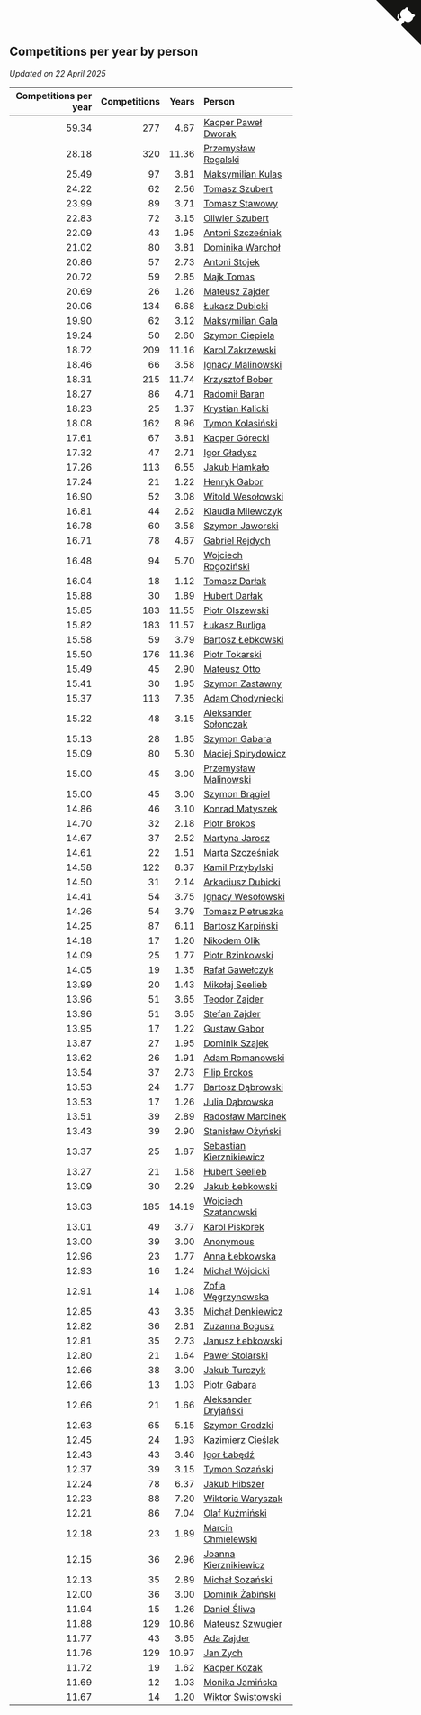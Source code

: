 ## Competitions per year by person

*Updated on 22 April 2025*

| Competitions per year | Competitions | Years | Person |
| ---: | ---: | ---: | :--- |
| 59.34 | 277 | 4.67 | [Kacper Paweł Dworak](https://www.worldcubeassociation.org/persons/2020DWOR01) |
| 28.18 | 320 | 11.36 | [Przemysław Rogalski](https://www.worldcubeassociation.org/persons/2013ROGA02) |
| 25.49 | 97 | 3.81 | [Maksymilian Kulas](https://www.worldcubeassociation.org/persons/2021KULA02) |
| 24.22 | 62 | 2.56 | [Tomasz Szubert](https://www.worldcubeassociation.org/persons/2022SZUB02) |
| 23.99 | 89 | 3.71 | [Tomasz Stawowy](https://www.worldcubeassociation.org/persons/2021STAW01) |
| 22.83 | 72 | 3.15 | [Oliwier Szubert](https://www.worldcubeassociation.org/persons/2022SZUB01) |
| 22.09 | 43 | 1.95 | [Antoni Szcześniak](https://www.worldcubeassociation.org/persons/2023SZCZ04) |
| 21.02 | 80 | 3.81 | [Dominika Warchoł](https://www.worldcubeassociation.org/persons/2021WARC01) |
| 20.86 | 57 | 2.73 | [Antoni Stojek](https://www.worldcubeassociation.org/persons/2022STOJ03) |
| 20.72 | 59 | 2.85 | [Majk Tomas](https://www.worldcubeassociation.org/persons/2022TOMA05) |
| 20.69 | 26 | 1.26 | [Mateusz Zajder](https://www.worldcubeassociation.org/persons/2024ZAJD01) |
| 20.06 | 134 | 6.68 | [Łukasz Dubicki](https://www.worldcubeassociation.org/persons/2018DUBI01) |
| 19.90 | 62 | 3.12 | [Maksymilian Gala](https://www.worldcubeassociation.org/persons/2022GALA01) |
| 19.24 | 50 | 2.60 | [Szymon Ciepiela](https://www.worldcubeassociation.org/persons/2022CIEP01) |
| 18.72 | 209 | 11.16 | [Karol Zakrzewski](https://www.worldcubeassociation.org/persons/2014ZAKR01) |
| 18.46 | 66 | 3.58 | [Ignacy Malinowski](https://www.worldcubeassociation.org/persons/2021MALI02) |
| 18.31 | 215 | 11.74 | [Krzysztof Bober](https://www.worldcubeassociation.org/persons/2013BOBE01) |
| 18.27 | 86 | 4.71 | [Radomił Baran](https://www.worldcubeassociation.org/persons/2020BARA02) |
| 18.23 | 25 | 1.37 | [Krystian Kalicki](https://www.worldcubeassociation.org/persons/2023KALI10) |
| 18.08 | 162 | 8.96 | [Tymon Kolasiński](https://www.worldcubeassociation.org/persons/2016KOLA02) |
| 17.61 | 67 | 3.81 | [Kacper Górecki](https://www.worldcubeassociation.org/persons/2021GORE01) |
| 17.32 | 47 | 2.71 | [Igor Gładysz](https://www.worldcubeassociation.org/persons/2022GLAD01) |
| 17.26 | 113 | 6.55 | [Jakub Hamkało](https://www.worldcubeassociation.org/persons/2018HAMK01) |
| 17.24 | 21 | 1.22 | [Henryk Gabor](https://www.worldcubeassociation.org/persons/2024GABO02) |
| 16.90 | 52 | 3.08 | [Witold Wesołowski](https://www.worldcubeassociation.org/persons/2022WESO01) |
| 16.81 | 44 | 2.62 | [Klaudia Milewczyk](https://www.worldcubeassociation.org/persons/2022MILE05) |
| 16.78 | 60 | 3.58 | [Szymon Jaworski](https://www.worldcubeassociation.org/persons/2021JAWO01) |
| 16.71 | 78 | 4.67 | [Gabriel Rejdych](https://www.worldcubeassociation.org/persons/2020REJD01) |
| 16.48 | 94 | 5.70 | [Wojciech Rogoziński](https://www.worldcubeassociation.org/persons/2019ROGO04) |
| 16.04 | 18 | 1.12 | [Tomasz Darłak](https://www.worldcubeassociation.org/persons/2024DARL01) |
| 15.88 | 30 | 1.89 | [Hubert Darłak](https://www.worldcubeassociation.org/persons/2023DARL03) |
| 15.85 | 183 | 11.55 | [Piotr Olszewski](https://www.worldcubeassociation.org/persons/2013OLSZ02) |
| 15.82 | 183 | 11.57 | [Łukasz Burliga](https://www.worldcubeassociation.org/persons/2013BURL01) |
| 15.58 | 59 | 3.79 | [Bartosz Łebkowski](https://www.worldcubeassociation.org/persons/2021LEBK01) |
| 15.50 | 176 | 11.36 | [Piotr Tokarski](https://www.worldcubeassociation.org/persons/2013TOKA01) |
| 15.49 | 45 | 2.90 | [Mateusz Otto](https://www.worldcubeassociation.org/persons/2022OTTO01) |
| 15.41 | 30 | 1.95 | [Szymon Zastawny](https://www.worldcubeassociation.org/persons/2023ZAST01) |
| 15.37 | 113 | 7.35 | [Adam Chodyniecki](https://www.worldcubeassociation.org/persons/2017CHOD02) |
| 15.22 | 48 | 3.15 | [Aleksander Sołonczak](https://www.worldcubeassociation.org/persons/2022SOLO01) |
| 15.13 | 28 | 1.85 | [Szymon Gabara](https://www.worldcubeassociation.org/persons/2023GABA01) |
| 15.09 | 80 | 5.30 | [Maciej Spirydowicz](https://www.worldcubeassociation.org/persons/2020SPIR01) |
| 15.00 | 45 | 3.00 | [Przemysław Malinowski](https://www.worldcubeassociation.org/persons/2022MALI01) |
| 15.00 | 45 | 3.00 | [Szymon Brągiel](https://www.worldcubeassociation.org/persons/2022BRAG03) |
| 14.86 | 46 | 3.10 | [Konrad Matyszek](https://www.worldcubeassociation.org/persons/2022MATY02) |
| 14.70 | 32 | 2.18 | [Piotr Brokos](https://www.worldcubeassociation.org/persons/2023BROK01) |
| 14.67 | 37 | 2.52 | [Martyna Jarosz](https://www.worldcubeassociation.org/persons/2022JARO01) |
| 14.61 | 22 | 1.51 | [Marta Szcześniak](https://www.worldcubeassociation.org/persons/2023SZCZ07) |
| 14.58 | 122 | 8.37 | [Kamil Przybylski](https://www.worldcubeassociation.org/persons/2016PRZY01) |
| 14.50 | 31 | 2.14 | [Arkadiusz Dubicki](https://www.worldcubeassociation.org/persons/2023DUBI01) |
| 14.41 | 54 | 3.75 | [Ignacy Wesołowski](https://www.worldcubeassociation.org/persons/2021WESO01) |
| 14.26 | 54 | 3.79 | [Tomasz Pietruszka](https://www.worldcubeassociation.org/persons/2021PIET01) |
| 14.25 | 87 | 6.11 | [Bartosz Karpiński](https://www.worldcubeassociation.org/persons/2019KARP03) |
| 14.18 | 17 | 1.20 | [Nikodem Olik](https://www.worldcubeassociation.org/persons/2024OLIK01) |
| 14.09 | 25 | 1.77 | [Piotr Bzinkowski](https://www.worldcubeassociation.org/persons/2023BZIN01) |
| 14.05 | 19 | 1.35 | [Rafał Gawełczyk](https://www.worldcubeassociation.org/persons/2023GAWE01) |
| 13.99 | 20 | 1.43 | [Mikołaj Seelieb](https://www.worldcubeassociation.org/persons/2023SEEL04) |
| 13.96 | 51 | 3.65 | [Teodor Zajder](https://www.worldcubeassociation.org/persons/2021ZAJD03) |
| 13.96 | 51 | 3.65 | [Stefan Zajder](https://www.worldcubeassociation.org/persons/2021ZAJD02) |
| 13.95 | 17 | 1.22 | [Gustaw Gabor](https://www.worldcubeassociation.org/persons/2024GABO01) |
| 13.87 | 27 | 1.95 | [Dominik Szajek](https://www.worldcubeassociation.org/persons/2023SZAJ01) |
| 13.62 | 26 | 1.91 | [Adam Romanowski](https://www.worldcubeassociation.org/persons/2023ROMA10) |
| 13.54 | 37 | 2.73 | [Filip Brokos](https://www.worldcubeassociation.org/persons/2022BROK03) |
| 13.53 | 24 | 1.77 | [Bartosz Dąbrowski](https://www.worldcubeassociation.org/persons/2023DABR07) |
| 13.53 | 17 | 1.26 | [Julia Dąbrowska](https://www.worldcubeassociation.org/persons/2024DABR01) |
| 13.51 | 39 | 2.89 | [Radosław Marcinek](https://www.worldcubeassociation.org/persons/2022MARC05) |
| 13.43 | 39 | 2.90 | [Stanisław Ożyński](https://www.worldcubeassociation.org/persons/2022OZYN01) |
| 13.37 | 25 | 1.87 | [Sebastian Kierznikiewicz](https://www.worldcubeassociation.org/persons/2023KIER02) |
| 13.27 | 21 | 1.58 | [Hubert Seelieb](https://www.worldcubeassociation.org/persons/2023SEEL02) |
| 13.09 | 30 | 2.29 | [Jakub Łebkowski](https://www.worldcubeassociation.org/persons/2023LEBK01) |
| 13.03 | 185 | 14.19 | [Wojciech Szatanowski](https://www.worldcubeassociation.org/persons/2011SZAT01) |
| 13.01 | 49 | 3.77 | [Karol Piskorek](https://www.worldcubeassociation.org/persons/2021PISK01) |
| 13.00 | 39 | 3.00 | [Anonymous](https://www.worldcubeassociation.org/persons/2022ANON03) |
| 12.96 | 23 | 1.77 | [Anna Łebkowska](https://www.worldcubeassociation.org/persons/2023LEBK04) |
| 12.93 | 16 | 1.24 | [Michał Wójcicki](https://www.worldcubeassociation.org/persons/2024WOJC01) |
| 12.91 | 14 | 1.08 | [Zofia Węgrzynowska](https://www.worldcubeassociation.org/persons/2024WEGR01) |
| 12.85 | 43 | 3.35 | [Michał Denkiewicz](https://www.worldcubeassociation.org/persons/2021DENK01) |
| 12.82 | 36 | 2.81 | [Zuzanna Bogusz](https://www.worldcubeassociation.org/persons/2022BOGU01) |
| 12.81 | 35 | 2.73 | [Janusz Łebkowski](https://www.worldcubeassociation.org/persons/2022LEBK01) |
| 12.80 | 21 | 1.64 | [Paweł Stolarski](https://www.worldcubeassociation.org/persons/2023STOL04) |
| 12.66 | 38 | 3.00 | [Jakub Turczyk](https://www.worldcubeassociation.org/persons/2022TURC02) |
| 12.66 | 13 | 1.03 | [Piotr Gabara](https://www.worldcubeassociation.org/persons/2024GABA02) |
| 12.66 | 21 | 1.66 | [Aleksander Dryjański](https://www.worldcubeassociation.org/persons/2023DRYJ01) |
| 12.63 | 65 | 5.15 | [Szymon Grodzki](https://www.worldcubeassociation.org/persons/2020GROD01) |
| 12.45 | 24 | 1.93 | [Kazimierz Cieślak](https://www.worldcubeassociation.org/persons/2023CIES01) |
| 12.43 | 43 | 3.46 | [Igor Łabędź](https://www.worldcubeassociation.org/persons/2021LABE01) |
| 12.37 | 39 | 3.15 | [Tymon Sozański](https://www.worldcubeassociation.org/persons/2022SOZA01) |
| 12.24 | 78 | 6.37 | [Jakub Hibszer](https://www.worldcubeassociation.org/persons/2018HIBS01) |
| 12.23 | 88 | 7.20 | [Wiktoria Waryszak](https://www.worldcubeassociation.org/persons/2018WARY01) |
| 12.21 | 86 | 7.04 | [Olaf Kuźmiński](https://www.worldcubeassociation.org/persons/2018KUZM02) |
| 12.18 | 23 | 1.89 | [Marcin Chmielewski](https://www.worldcubeassociation.org/persons/2023CHMI01) |
| 12.15 | 36 | 2.96 | [Joanna Kierznikiewicz](https://www.worldcubeassociation.org/persons/2022KIER01) |
| 12.13 | 35 | 2.89 | [Michał Sozański](https://www.worldcubeassociation.org/persons/2022SOZA02) |
| 12.00 | 36 | 3.00 | [Dominik Żabiński](https://www.worldcubeassociation.org/persons/2022ZABI01) |
| 11.94 | 15 | 1.26 | [Daniel Śliwa](https://www.worldcubeassociation.org/persons/2024SLIW01) |
| 11.88 | 129 | 10.86 | [Mateusz Szwugier](https://www.worldcubeassociation.org/persons/2014SZWU01) |
| 11.77 | 43 | 3.65 | [Ada Zajder](https://www.worldcubeassociation.org/persons/2021ZAJD01) |
| 11.76 | 129 | 10.97 | [Jan Zych](https://www.worldcubeassociation.org/persons/2014ZYCH01) |
| 11.72 | 19 | 1.62 | [Kacper Kozak](https://www.worldcubeassociation.org/persons/2023KOZA05) |
| 11.69 | 12 | 1.03 | [Monika Jamińska](https://www.worldcubeassociation.org/persons/2024JAMI01) |
| 11.67 | 14 | 1.20 | [Wiktor Świstowski](https://www.worldcubeassociation.org/persons/2024SWIS01) |


<a href="https://github.com/maxidragon/wca_statistics_pl" class="github-corner" aria-label="View source on Github"><svg width="80" height="80" viewBox="0 0 250 250" style="fill:#151513; color:#fff; position: absolute; top: 0; border: 0; right: 0;" aria-hidden="true"><path d="M0,0 L115,115 L130,115 L142,142 L250,250 L250,0 Z"></path><path d="M128.3,109.0 C113.8,99.7 119.0,89.6 119.0,89.6 C122.0,82.7 120.5,78.6 120.5,78.6 C119.2,72.0 123.4,76.3 123.4,76.3 C127.3,80.9 125.5,87.3 125.5,87.3 C122.9,97.6 130.6,101.9 134.4,103.2" fill="currentColor" style="transform-origin: 130px 106px;" class="octo-arm"></path><path d="M115.0,115.0 C114.9,115.1 118.7,116.5 119.8,115.4 L133.7,101.6 C136.9,99.2 139.9,98.4 142.2,98.6 C133.8,88.0 127.5,74.4 143.8,58.0 C148.5,53.4 154.0,51.2 159.7,51.0 C160.3,49.4 163.2,43.6 171.4,40.1 C171.4,40.1 176.1,42.5 178.8,56.2 C183.1,58.6 187.2,61.8 190.9,65.4 C194.5,69.0 197.7,73.2 200.1,77.6 C213.8,80.2 216.3,84.9 216.3,84.9 C212.7,93.1 206.9,96.0 205.4,96.6 C205.1,102.4 203.0,107.8 198.3,112.5 C181.9,128.9 168.3,122.5 157.7,114.1 C157.9,116.9 156.7,120.9 152.7,124.9 L141.0,136.5 C139.8,137.7 141.6,141.9 141.8,141.8 Z" fill="currentColor" class="octo-body"></path></svg></a><style>.github-corner:hover .octo-arm{animation:octocat-wave 560ms ease-in-out}@keyframes octocat-wave{0%,100%{transform:rotate(0)}20%,60%{transform:rotate(-25deg)}40%,80%{transform:rotate(10deg)}}@media (max-width:500px){.github-corner:hover .octo-arm{animation:none}.github-corner .octo-arm{animation:octocat-wave 560ms ease-in-out}}</style>
